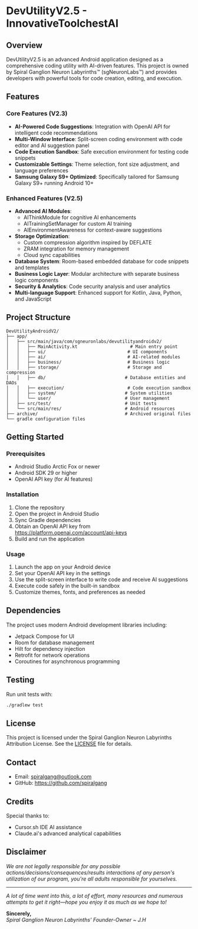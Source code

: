 # DevUtilityV2.5 - InnovativeToolchestAI

## Overview

DevUtilityV2.5 is an advanced Android application designed as a comprehensive coding utility with AI-driven features. This project is owned by Spiral Ganglion Neuron Labyrinths™ (sgNeuronLabs™) and provides developers with powerful tools for code creation, editing, and execution.

## Features

### Core Features (V2.3)
- **AI-Powered Code Suggestions**: Integration with OpenAI API for intelligent code recommendations
- **Multi-Window Interface**: Split-screen coding environment with code editor and AI suggestion panel
- **Code Execution Sandbox**: Safe execution environment for testing code snippets
- **Customizable Settings**: Theme selection, font size adjustment, and language preferences
- **Samsung Galaxy S9+ Optimized**: Specifically tailored for Samsung Galaxy S9+ running Android 10+

### Enhanced Features (V2.5)
- **Advanced AI Modules**: 
  - AIThinkModule for cognitive AI enhancements
  - AITrainingSetManager for custom AI training
  - AIEnvironmentAwareness for context-aware suggestions
- **Storage Optimization**:
  - Custom compression algorithm inspired by DEFLATE
  - ZRAM integration for memory management
  - Cloud sync capabilities
- **Database System**: Room-based embedded database for code snippets and templates
- **Business Logic Layer**: Modular architecture with separate business logic components
- **Security & Analytics**: Code security analysis and user analytics
- **Multi-language Support**: Enhanced support for Kotlin, Java, Python, and JavaScript

## Project Structure

```
DevUtilityAndroidV2/
├── app/
│   ├── src/main/java/com/sgneuronlabs/devutilityandroidv2/
│   │   ├── MainActivity.kt                    # Main entry point
│   │   ├── ui/                               # UI components
│   │   ├── ai/                               # AI-related modules
│   │   ├── business/                         # Business logic
│   │   ├── storage/                          # Storage and compression
│   │   ├── db/                              # Database entities and DAOs
│   │   ├── execution/                        # Code execution sandbox
│   │   ├── system/                          # System utilities
│   │   └── user/                            # User management
│   ├── src/test/                            # Unit tests
│   └── src/main/res/                        # Android resources
├── archive/                                 # Archived original files
└── gradle configuration files
```

## Getting Started

### Prerequisites
- Android Studio Arctic Fox or newer
- Android SDK 29 or higher
- OpenAI API key (for AI features)

### Installation
1. Clone the repository
2. Open the project in Android Studio
3. Sync Gradle dependencies
4. Obtain an OpenAI API key from https://platform.openai.com/account/api-keys
5. Build and run the application

### Usage
1. Launch the app on your Android device
2. Set your OpenAI API key in the settings
3. Use the split-screen interface to write code and receive AI suggestions
4. Execute code safely in the built-in sandbox
5. Customize themes, fonts, and preferences as needed

## Dependencies

The project uses modern Android development libraries including:
- Jetpack Compose for UI
- Room for database management
- Hilt for dependency injection
- Retrofit for network operations
- Coroutines for asynchronous programming

## Testing

Run unit tests with:
```bash
./gradlew test
```

## License

This project is licensed under the Spiral Ganglion Neuron Labyrinths Attribution License. See the [LICENSE](LICENSE) file for details.

## Contact

- Email: spiralgang@outlook.com  
- GitHub: https://github.com/spiralgang

## Credits

Special thanks to:
- Cursor.sh IDE AI assistance
- Claude.ai's advanced analytical capabilities

## Disclaimer

*We are not legally responsible for any possible actions/decisions/consequences/results interactions of any person's utilization of our program, you're all adults responsible for yourselves.*

---

*A lot of time went into this, a lot of effort, many resources and numerous attempts to get it right—hope you enjoy it as much as we hope to!*

**Sincerely,**  
*Spiral Ganglion Neuron Labyrinths' Founder-Owner ~ J.H*